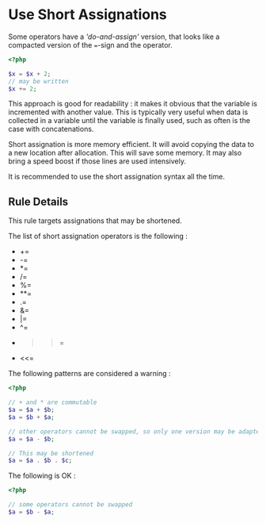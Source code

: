 <!-- Performances -->
# Use Short Assignations

Some operators have a _'do-and-assign'_ version, that looks like a compacted version of the `=`-sign and the operator.

```php
<?php

$x = $x + 2;
// may be written
$x += 2;

```

This approach is good for readability : it makes it obvious that the variable is incremented with another value. This is typically very useful when data is collected in a variable until the variable is finally used, such as often is the case with concatenations.

Short assignation is more memory efficient. It will avoid copying the data to a new location after allocation. This will save some memory. It may also bring a speed boost if those lines are used intensively.

It is recommended to use the short assignation syntax all the time.

## Rule Details

This rule targets assignations that may be shortened. 

The list of short assignation operators is the following :
* +=
* -=
* *=
* /=
* %=
* **=
* .=
* &=
* |=
* ^=
* >>=
* <<=

The following patterns are considered a warning :

```php
<?php

// + and * are commutable
$a = $a + $b;
$a = $b + $a;

// other operators cannot be swapped, so only one version may be adapted
$a = $a - $b;

// This may be shortened
$a = $a . $b . $c; 

```

The following is OK : 

```php
<?php

// some operators cannot be swapped
$a = $b - $a; 

```
